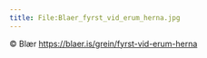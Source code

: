 ```yaml
---
title: File:Blaer_fyrst_vid_erum_herna.jpg
---
```


&copy; Blær https://blaer.is/grein/fyrst-vid-erum-herna